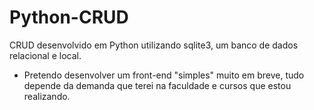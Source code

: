 # Python-CRUD

CRUD desenvolvido em Python utilizando sqlite3, um banco de dados relacional e local.

- Pretendo desenvolver um front-end "simples" muito em breve, tudo depende da demanda que terei na faculdade e cursos que estou realizando.
